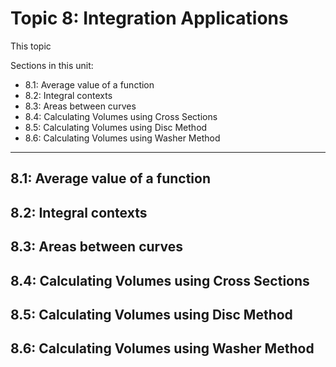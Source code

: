 # Topic 8: Integration Applications

This topic 

Sections in this unit: 
- 8.1: Average value of a function
- 8.2: Integral contexts
- 8.3: Areas between curves
- 8.4: Calculating Volumes using Cross Sections
- 8.5: Calculating Volumes using Disc Method
- 8.6: Calculating Volumes using Washer Method

---
## 8.1: Average value of a function

## 8.2: Integral contexts

## 8.3: Areas between curves

## 8.4: Calculating Volumes using Cross Sections

## 8.5: Calculating Volumes using Disc Method

## 8.6: Calculating Volumes using Washer Method
